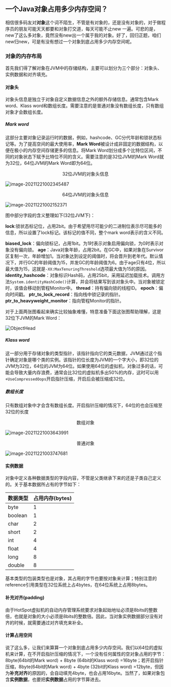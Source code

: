 ## 一个Java对象占用多少内存空间？

相信很多码友对**对象**这个词不陌生，不管是有对象的，还是没有对象的，对于做程序员的朋友可能天天都要和对象打交道，每天可能不止new 一遍。可悲的是，new了这么多对象，竟然没有new出一个属于我的对象。好了，回归正题，咱们new归new，可是有没有想过一个对象到底占用多少内存空间呢。

### 对象的内存布局

首先我们得了解对象在JVM中的存储结构，主要可以划分为三个部分：对象头、实例数据和对齐填充。

#### 对象头

对象头信息是独立于对象自定义数据信息之外的额外存储信息。通常包含Mark word、Klass word和数组长度。需要注意的是普通对象没有数组长度，只有数组对象才会数组长度。

##### Mark word

这部分主要对象记录运行时的数据，例如，hashcode、GC分代年龄和锁状态标记等。为了提高空间的最大使用率，**Mark Word**被设计成非固定的数据结构，以便在极小的内存空间存储更多的信息。将Mark Word划分成多个比特位区间，不同的对象状态下赋予比特位不同的含义。需要注意的是32位JVM的Mark Word就为32位，64位JVM的Mark Word即为64位。

<center>32位JVM的对象头信息</center>

![image-20211221002345487](https://gitee.com/Trel/material-resource/raw/master/picGo/image-20211221002345487.png)

<center>64位JVM的对象头信息</center>

![image-20211221002152371](https://gitee.com/Trel/material-resource/raw/master/picGo/image-20211221002152371.png)

图中部分字段的含义整理如下(32位JVM下)：

**lock**:锁状态标记位，占用2bit。由于希望用尽可能少的二进制位表示尽可能多的信息，所以设置了lock标记。该标记的值不同，整个mark word表示的含义不同。

**biased_lock**：偏向锁标记，占用1bit。为1时表示对象启用偏向锁，为0时表示对象没有偏向锁。
**age**：Java对象年龄，占用2bit。在GC中，如果对象在Survivor区复制一次，年龄增加1。当对象达到设定的阈值时，将会晋升到老年代。默认情况下，并行GC的年龄阈值为15，并发GC的年龄阈值为6。由于age只有4位，所以最大值为15，这就是`-XX:MaxTenuringThreshold`选项最大值为15的原因。
**identity_hashcode**：对象标识Hash码，占用25bit，采用延迟加载技术。调用方法`System.identityHashCode()`计算，并会将结果写到该对象头中。当对象被锁定时，该值会移动到管程Monitor中。
**thread**：持有偏向锁的线程ID。
**epoch**：偏向时间戳。
**ptr_to_lock_record**：指向栈中锁记录的指针。
**ptr_to_heavyweight_monitor**：指向管程Monitor的指针。

对于上面两张图看起来确实比较抽象难懂，特意准备下面这张图帮助理解，这是32位下JVM的Mark Word：

![ObjectHead](https://gitee.com/Trel/material-resource/raw/master/picGo/ObjectHead.png)

##### Klass word

这一部分用于存储对象的类型指针，该指针指向它的类元数据，JVM通过这个指针确定对象是哪个类的实例。该指针的位长度为JVM的一个字大小，即32位的JVM为32位，64位的JVM为64位。如果使用64位的虚拟机，对象过多的话，可能会导致大量内存浪费，通常会比32位的虚拟机多出50%的内存，这时可以用`+UseCompressedOops`开启指针压缩，开启后会被压缩成32位。

##### 数组长度

只有数组对象中才会含有数组长度。开启指针压缩的情况下，64位的也会压缩至32位的长度

<center>数组对象</center>

![image-20211221003643991](https://gitee.com/Trel/material-resource/raw/master/picGo/image-20211221003643991.png)

<center>普通对象</center>

![image-20211221003747681](https://gitee.com/Trel/material-resource/raw/master/picGo/image-20211221003747681.png)



#### 实例数据

对象中定义各种数据类型的字段内容，不管是父类继承下来的还是子类自己定义的。关于基本数据所占有的字节如下：

| 数据类型 | 占用内存(bytes) |
| -------- | --------------- |
| byte     | 1               |
| boolean  | 1               |
| char     | 2               |
| short    | 2               |
| int      | 4               |
| float    | 4               |
| long     | 8               |
| double   | 8               |

基本类型的包装类型也是对象，其占用的字节也要按对象来计算；特别注意的reference引用类型在32位系统上占4bytes，在64位系统上占用8bytes。

#### 补充对齐(padding)

由于HotSpot虚拟机的自动内存管理系统要求对象起始地址必须是8bits的整数倍，也就是对象的大小必须是8bits的整数倍。因此，当对象实例数据部分没有对齐的时候，就需要通过对齐填充来补全。

#### 计算占用空间

说了这么多，让我们来算算一个对象到底占用多少内存空间。我们以64位的虚拟机来计算，在不开启指针压缩的情况下，一个没有任何属性的空对象占用的字节：8byte(64bit的Mark word) + 8byte (64bit的Klass word) =16byte；若开启指针压缩，8byte(64bit的Mark word) + 4byte (32bit的Klass word) =12byte，但因为**补充对齐**的原因的，会自动填充4byte，也会占用16byte。当然了，如果对象包含**实例数据**，也要把**实例数据**占用的字节算进去。



[^参考资料]: https://www.cnblogs.com/makai/p/12466541.html

